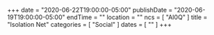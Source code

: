 +++
date = "2020-06-22T19:00:00-05:00"
publishDate = "2020-06-19T19:00:00-05:00"
endTime = ""
location = ""
ncs = [ "AI0Q" ]
title = "Isolation Net"
categories = [ "Social" ]
dates = [ "" ]
+++
